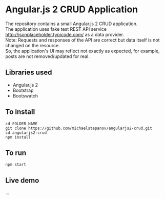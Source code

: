 # Angular.js 2 CRUD Application

The repository contains a small Angular.js 2 CRUD application.  
The application uses fake test REST API service http://jsonplaceholder.typicode.com/ as a data provider.  
Note: Requests and responses of the API are correct but data itself is not changed on the resource.  
So, the application's UI may reflect not exactly as expected, for example, posts are not removed/updated for real.

## Libraries used

* Angular.js 2
* Bootstrap
* Bootswatch

## To install

	cd FOLDER_NAME
    git clone https://github.com/michaelstepanov/angularjs2-crud.git
    cd angularjs2-crud
    npm install
	
## To run

	npm start

## Live demo

...